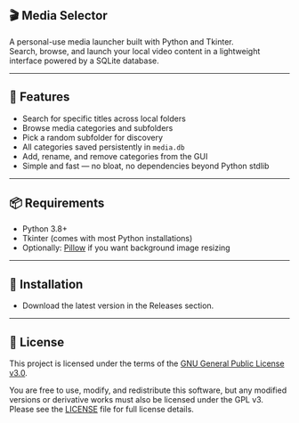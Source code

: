 ## 🎬 Media Selector ##

A personal-use media launcher built with Python and Tkinter.  
Search, browse, and launch your local video content in a lightweight interface powered by a SQLite database.

---

## 🚀 Features ##

- Search for specific titles across local folders
- Browse media categories and subfolders
- Pick a random subfolder for discovery
- All categories saved persistently in `media.db`
- Add, rename, and remove categories from the GUI
- Simple and fast — no bloat, no dependencies beyond Python stdlib

---

## 📦 Requirements ##

- Python 3.8+
- Tkinter (comes with most Python installations)
- Optionally: [Pillow](https://pypi.org/project/Pillow/) if you want background image resizing

---

## 🔧 Installation ##

- Download the latest version in the Releases section.

---

## 🔐 License ##

This project is licensed under the terms of the [GNU General Public License v3.0](https://www.gnu.org/licenses/gpl-3.0.html).

You are free to use, modify, and redistribute this software, but any modified versions or derivative works must also be licensed under the GPL v3.  
Please see the [LICENSE](LICENSE) file for full license details.
